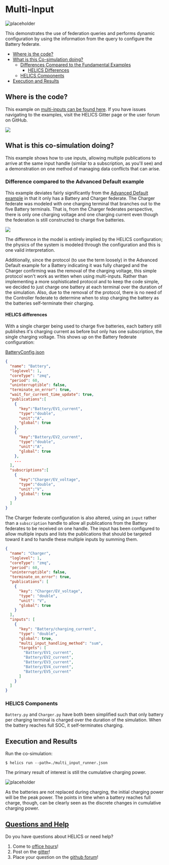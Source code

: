# Multi-Input

![placeholder](../../../img/user_guide_combinations_advanced.png)

This demonstrates the use of federation queries and performs dynamic configuration by using the information from the query to configure the Battery federate.

- [Where is the code?](#where-is-the-code)
- [What is this Co-simulation doing?](#what-is-this-co-simulation-doing)
  - [Differences Compared to the Fundamental Examples](#differences-compared-to-the-advanced-default-example)
    - [HELICS Differences](#helics-differences)
  - [HELICS Components](#helics-components)
- [Execution and Results](#execution-and-results)

## Where is the code?

This example on [multi-inputs can be found here](https://github.com/GMLC-TDC/HELICS-Examples/tree/master/user_guide_examples/advanced/advanced_message_comm/multi_input). If you have issues navigating to the examples, visit the HELICS Gitter page or the user forum on GitHub.

[![](../../../img/advanced_multi_input_github.png)](https://github.com/GMLC-TDC/HELICS-Examples/tree/master/user_guide_examples/advanced)

## What is this co-simulation doing?

This example shows how to use inputs, allowing multiple publications to arrive at the same input handle (similar to a subscription, as you'll see) and a demonstration on one method of managing data conflicts that can arise.

### Difference compared to the Advanced Default example

This example deviates fairly significantly from the [Advanced Default example](./advanced_default.md) in that it only has a Battery and Charger federate. The Charger federate was modeled with one charging terminal that branches out to the five Battery terminals. That is, from the Charger federates perspective, there is only one charging voltage and one charging current even though the federation is still constructed to charge five batteries.

![](../../../img/advanced_multi_input_differences.png)

The difference in the model is entirely implied by the HELICS configuration; the physics of the system is modeled through the configuration and this is one valid interpretation.

Additionally, since the protocol (to use the term loosely) in the Advanced Default example for a Battery indicating it was fully charged and the Charger confirming was the removal of the charging voltage, this simple protocol won't work as written when using multi-inputs. Rather than implementing a more sophisticated protocol and to keep the code simple, we decided to just charge one battery at each terminal over the duration of the simulation. Also, due to the removal of the protocol, there is no need of the Controller federate to determine when to stop charging the battery as the batteries self-terminate their charging.

#### HELICS differences

With a single charger being used to charge five batteries, each battery still publishes it's charging current as before but only has one subscription, the single charging voltage. This shows up on the Battery federate configuration:

[BatteryConfig.json](https://github.com/GMLC-TDC/HELICS-Examples/blob/master/user_guide_examples/advanced/advanced_message_comm/multi_input/BatteryConfig.json)

```json
{
  "name": "Battery",
  "loglevel": 1,
  "coreType": "zmq",
  "period": 60,
  "uninterruptible": false,
  "terminate_on_error": true,
  "wait_for_current_time_update": true,
  "publications":[
    {
      "key":"Battery/EV1_current",
      "type":"double",
      "unit":"A",
      "global": true
    },
    {
      "key":"Battery/EV2_current",
      "type":"double",
      "unit":"A",
      "global": true
    },
    ...
  ],
  "subscriptions":[
    {
      "key":"Charger/EV_voltage",
      "type":"double",
      "unit":"V",
      "global": true
    }
  ]
}

```

The Charger federate configuration is also altered, using an `input` rather than a `subscription` handle to allow all publications from the Battery federates to be received on one handle. The input has been configured to allow multiple inputs and lists the publications that should be targeted toward it and to handle these multiple inputs by summing them.

```json
{
  "name": "Charger",
  "loglevel": 1,
  "coreType": "zmq",
  "period": 60,
  "uninterruptible": false,
  "terminate_on_error": true,
  "publications": [
    {
      "key": "Charger/EV_voltage",
      "type": "double",
      "unit": "V",
      "global": true
    }
  ],
  "inputs": [
    {
      "key": "Battery/charging_current",
      "type": "double",
      "global": true,
      "multi_input_handling_method": "sum",
      "targets": [
        "Battery/EV1_current",
        "Battery/EV2_current",
        "Battery/EV3_current",
        "Battery/EV4_current",
        "Battery/EV5_current"
      ]
    }
  ]
}
```

### HELICS Components

`Battery.py` and `Charger.py` have both been simplified such that only battery per charging terminal is charged over the duration of the simulation. When the battery reaches full SOC, it self-terminates charging.

## Execution and Results

Run the co-simulation:

`$ helics run --path=./multi_input_runner.json`

The primary result of interest is still the cumulative charging power.

![placeholder](../../../img/advanced_multi_input_power.png)

As the batteries are not replaced during charging, the initial charging power will be the peak power. The points in time when a battery reaches full charge, though, can be clearly seen as the discrete changes in cumulative charging power.


## [Questions and Help](../../support.md)

Do you have questions about HELICS or need help?

1. Come to [office hours](mailto:helicsteam@helics.org)!
2. Post on the [gitter](https://gitter.im/GMLC-TDC/HELICS)!
3. Place your question on the [github forum](https://github.com/GMLC-TDC/HELICS/discussions)!